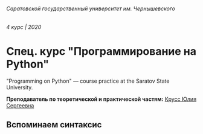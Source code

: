 ###### Саратовской государственный университет им. Чернышевского
###### 4 курс | 2020

# Спец. курс "Программирование на Python"
"Programming on Python" — course practice at the Saratov State University.

**Преподаватель по теоретической и практической частям:** [Крусс Юлия Сергеевна](https://www.sgu.ru/person/kruss-yuliya-sergeevna)

## Вспоминаем синтаксис